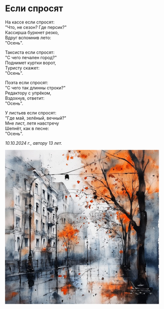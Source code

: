 # Если спросят

На кассе если спросят:  
"Что, не сезон? Где персик?"  
Кассирша буркнет резко,  
Вдруг вспомнив лето:  
"Осень".

Таксиста если спросят:  
"С чего печален город?"  
Поднимет куртки ворот,  
Туристу скажет:  
"Осень".

Поэта если спросят:  
"С чего так длинны строки?"  
Редактору с упрёком,  
Вздохнув, ответит:  
"Осень".

У листьев если спросят:  
"Где май, зелёный, вечный?"  
Мне лист, летя навстречу  
Шепнёт, как в песне:  
"Осень".

*10.10.2024 г., автору 13 лет.*

![С чего печален город](../images/if-they-ask.jpg)
